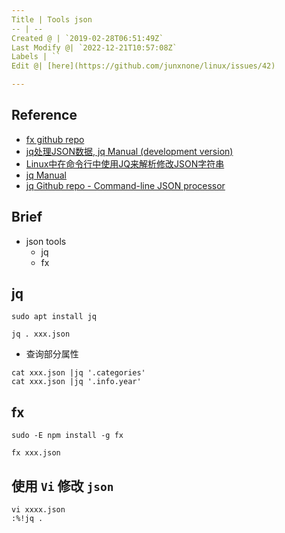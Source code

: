 ```yaml
---
Title | Tools json
-- | --
Created @ | `2019-02-28T06:51:49Z`
Last Modify @| `2022-12-21T10:57:08Z`
Labels | ``
Edit @| [here](https://github.com/junxnone/linux/issues/42)

---
```

## Reference
- [fx github repo](https://github.com/antonmedv/fx)
- [jq处理JSON数据, jq Manual (development version)](https://www.cnblogs.com/timxgb/p/6644914.html)
- [Linux中在命令行中使用JQ来解析修改JSON字符串](https://www.jianshu.com/p/f50c87b7eaea)
- [jq Manual](https://stedolan.github.io/jq/manual/)
- [jq Github repo - Command-line JSON processor](https://github.com/stedolan/jq)

## Brief
- json tools
  - jq
  - fx
 
## jq

```
sudo apt install jq
```
```
jq . xxx.json
```

- 查询部分属性

```
cat xxx.json |jq '.categories'
cat xxx.json |jq '.info.year'
```

## fx

```
sudo -E npm install -g fx
```
```
fx xxx.json
```

## 使用 `Vi` 修改 `json`
```
vi xxxx.json
:%!jq .
```

